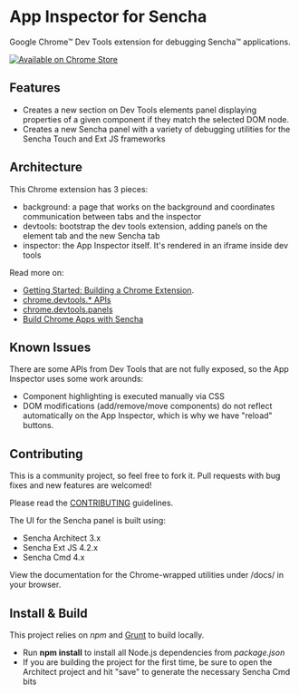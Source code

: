 # App Inspector for Sencha
Google Chrome™ Dev Tools extension for debugging Sencha™ applications.

[![Available on Chrome Store](https://developer.chrome.com/webstore/images/ChromeWebStore_BadgeWBorder_v2_206x58.png)](https://chrome.google.com/webstore/detail/app-inspector-for-sencha/pbeapidedgdpniokbedbfbaacglkceae)

## Features

* Creates a new section on Dev Tools elements panel displaying properties of a given component if they match the selected DOM node.
* Creates a new Sencha panel with a variety of debugging utilities for the Sencha Touch and Ext JS frameworks

## Architecture
This Chrome extension has 3 pieces:

* background: a page that works on the background and coordinates communication between tabs and the inspector
* devtools: bootstrap the dev tools extension, adding panels on the element tab and the new Sencha tab
* inspector: the App Inspector itself. It's rendered in an iframe inside dev tools

Read more on:

* [Getting Started: Building a Chrome Extension](http://developer.chrome.com/extensions/getstarted.html).
* [chrome.devtools.* APIs](http://developer.chrome.com/extensions/devtools.html)
* [chrome.devtools.panels](http://developer.chrome.com/extensions/devtools_panels.html)
* [Build Chrome Apps with Sencha](http://developer.chrome.com/apps/sencha_framework.html)

## Known Issues
There are some APIs from Dev Tools that are not fully exposed, so the App Inspector uses some work arounds:

* Component highlighting is executed manually via CSS
* DOM modifications (add/remove/move components) do not reflect automatically on the App Inspector, which is why we have "reload" buttons.

## Contributing
This is a community project, so feel free to fork it. Pull requests with bug fixes and new features are welcomed!

Please read the [CONTRIBUTING](CONTRIBUTING.md) guidelines.

The UI for the Sencha panel is built using:

* Sencha Architect 3.x
* Sencha Ext JS 4.2.x
* Sencha Cmd 4.x

View the documentation for the Chrome-wrapped utilities under /docs/ in your browser.

## Install & Build

This project relies on *npm* and [Grunt](GruntJS.md) to build locally.
 * Run **npm install** to install all Node.js dependencies from *package.json*
 * If you are building the project for the first time, be sure to open the Architect project and hit "save" to generate the necessary Sencha Cmd bits
